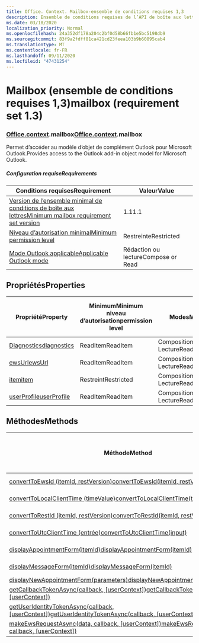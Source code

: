```yaml
---
title: Office. Context. Mailbox-ensemble de conditions requises 1,3
description: Ensemble de conditions requises de l’API de boîte aux lettres Outlook 1,3 du modèle objet boîte aux lettres.
ms.date: 03/18/2020
localization_priority: Normal
ms.openlocfilehash: 24a352df178a204c2bf0d58b66fb1e5bc5198db9
ms.sourcegitcommit: 83f9a2fdff81ca421cd23feea103b9b60895cab4
ms.translationtype: MT
ms.contentlocale: fr-FR
ms.lasthandoff: 09/11/2020
ms.locfileid: "47431254"
---
```

# <a name="mailbox-requirement-set-13"></a><span data-ttu-id="a4945-103">Mailbox (ensemble de conditions requises 1,3)</span><span class="sxs-lookup"><span data-stu-id="a4945-103">mailbox (requirement set 1.3)</span></span>

### <a name="officecontextmailbox"></a><span data-ttu-id="a4945-104">[Office](office.md)[.context](office.context.md).mailbox</span><span class="sxs-lookup"><span data-stu-id="a4945-104">[Office](office.md)[.context](office.context.md).mailbox</span></span>

<span data-ttu-id="a4945-105">Permet d’accéder au modèle d’objet de complément Outlook pour Microsoft Outlook.</span><span class="sxs-lookup"><span data-stu-id="a4945-105">Provides access to the Outlook add-in object model for Microsoft Outlook.</span></span>

##### <a name="requirements"></a><span data-ttu-id="a4945-106">Configuration requise</span><span class="sxs-lookup"><span data-stu-id="a4945-106">Requirements</span></span>

|<span data-ttu-id="a4945-107">Conditions requises</span><span class="sxs-lookup"><span data-stu-id="a4945-107">Requirement</span></span>| <span data-ttu-id="a4945-108">Valeur</span><span class="sxs-lookup"><span data-stu-id="a4945-108">Value</span></span>|
|---|---|
|[<span data-ttu-id="a4945-109">Version de l’ensemble minimal de conditions de boîte aux lettres</span><span class="sxs-lookup"><span data-stu-id="a4945-109">Minimum mailbox requirement set version</span></span>](../../requirement-sets/outlook-api-requirement-sets.md)| <span data-ttu-id="a4945-110">1.1</span><span class="sxs-lookup"><span data-stu-id="a4945-110">1.1</span></span>|
|[<span data-ttu-id="a4945-111">Niveau d’autorisation minimal</span><span class="sxs-lookup"><span data-stu-id="a4945-111">Minimum permission level</span></span>](../../../outlook/understanding-outlook-add-in-permissions.md)| <span data-ttu-id="a4945-112">Restreinte</span><span class="sxs-lookup"><span data-stu-id="a4945-112">Restricted</span></span>|
|[<span data-ttu-id="a4945-113">Mode Outlook applicable</span><span class="sxs-lookup"><span data-stu-id="a4945-113">Applicable Outlook mode</span></span>](../../../outlook/outlook-add-ins-overview.md#extension-points)| <span data-ttu-id="a4945-114">Rédaction ou lecture</span><span class="sxs-lookup"><span data-stu-id="a4945-114">Compose or Read</span></span>|

## <a name="properties"></a><span data-ttu-id="a4945-115">Propriétés</span><span class="sxs-lookup"><span data-stu-id="a4945-115">Properties</span></span>

| <span data-ttu-id="a4945-116">Propriété</span><span class="sxs-lookup"><span data-stu-id="a4945-116">Property</span></span> | <span data-ttu-id="a4945-117">Minimum</span><span class="sxs-lookup"><span data-stu-id="a4945-117">Minimum</span></span><br><span data-ttu-id="a4945-118">niveau d’autorisation</span><span class="sxs-lookup"><span data-stu-id="a4945-118">permission level</span></span> | <span data-ttu-id="a4945-119">Modes</span><span class="sxs-lookup"><span data-stu-id="a4945-119">Modes</span></span> | <span data-ttu-id="a4945-120">Type de retour</span><span class="sxs-lookup"><span data-stu-id="a4945-120">Return type</span></span> | <span data-ttu-id="a4945-121">Minimum</span><span class="sxs-lookup"><span data-stu-id="a4945-121">Minimum</span></span><br><span data-ttu-id="a4945-122">ensemble de conditions requises</span><span class="sxs-lookup"><span data-stu-id="a4945-122">requirement set</span></span> |
|---|---|---|---|:---:|
| [<span data-ttu-id="a4945-123">Diagnostics</span><span class="sxs-lookup"><span data-stu-id="a4945-123">diagnostics</span></span>](/javascript/api/outlook/office.mailbox?view=outlook-js-1.3&preserve-view=true#diagnostics) | <span data-ttu-id="a4945-124">ReadItem</span><span class="sxs-lookup"><span data-stu-id="a4945-124">ReadItem</span></span> | <span data-ttu-id="a4945-125">Composition</span><span class="sxs-lookup"><span data-stu-id="a4945-125">Compose</span></span><br><span data-ttu-id="a4945-126">Lecture</span><span class="sxs-lookup"><span data-stu-id="a4945-126">Read</span></span> | [<span data-ttu-id="a4945-127">Diagnostics</span><span class="sxs-lookup"><span data-stu-id="a4945-127">Diagnostics</span></span>](/javascript/api/outlook/office.diagnostics?view=outlook-js-1.3&preserve-view=true) | [<span data-ttu-id="a4945-128">1.1</span><span class="sxs-lookup"><span data-stu-id="a4945-128">1.1</span></span>](../requirement-set-1.1/outlook-requirement-set-1.1.md) |
| [<span data-ttu-id="a4945-129">ewsUrl</span><span class="sxs-lookup"><span data-stu-id="a4945-129">ewsUrl</span></span>](/javascript/api/outlook/office.mailbox?view=outlook-js-1.3&preserve-view=true#ewsurl) | <span data-ttu-id="a4945-130">ReadItem</span><span class="sxs-lookup"><span data-stu-id="a4945-130">ReadItem</span></span> | <span data-ttu-id="a4945-131">Composition</span><span class="sxs-lookup"><span data-stu-id="a4945-131">Compose</span></span><br><span data-ttu-id="a4945-132">Lecture</span><span class="sxs-lookup"><span data-stu-id="a4945-132">Read</span></span> | <span data-ttu-id="a4945-133">Chaîne</span><span class="sxs-lookup"><span data-stu-id="a4945-133">String</span></span> | [<span data-ttu-id="a4945-134">1.1</span><span class="sxs-lookup"><span data-stu-id="a4945-134">1.1</span></span>](../requirement-set-1.1/outlook-requirement-set-1.1.md) |
| [<span data-ttu-id="a4945-135">item</span><span class="sxs-lookup"><span data-stu-id="a4945-135">item</span></span>](office.context.mailbox.item.md) | <span data-ttu-id="a4945-136">Restreint</span><span class="sxs-lookup"><span data-stu-id="a4945-136">Restricted</span></span> | <span data-ttu-id="a4945-137">Composition</span><span class="sxs-lookup"><span data-stu-id="a4945-137">Compose</span></span><br><span data-ttu-id="a4945-138">Lecture</span><span class="sxs-lookup"><span data-stu-id="a4945-138">Read</span></span> | [<span data-ttu-id="a4945-139">Élément</span><span class="sxs-lookup"><span data-stu-id="a4945-139">Item</span></span>](/javascript/api/outlook/office.item?view=outlook-js-1.3&preserve-view=true) | [<span data-ttu-id="a4945-140">1.1</span><span class="sxs-lookup"><span data-stu-id="a4945-140">1.1</span></span>](../requirement-set-1.1/outlook-requirement-set-1.1.md) |
| [<span data-ttu-id="a4945-141">userProfile</span><span class="sxs-lookup"><span data-stu-id="a4945-141">userProfile</span></span>](/javascript/api/outlook/office.mailbox?view=outlook-js-1.3&preserve-view=true#userprofile) | <span data-ttu-id="a4945-142">ReadItem</span><span class="sxs-lookup"><span data-stu-id="a4945-142">ReadItem</span></span> | <span data-ttu-id="a4945-143">Composition</span><span class="sxs-lookup"><span data-stu-id="a4945-143">Compose</span></span><br><span data-ttu-id="a4945-144">Lecture</span><span class="sxs-lookup"><span data-stu-id="a4945-144">Read</span></span> | [<span data-ttu-id="a4945-145">Profil</span><span class="sxs-lookup"><span data-stu-id="a4945-145">UserProfile</span></span>](/javascript/api/outlook/office.userprofile?view=outlook-js-1.3&preserve-view=true) | [<span data-ttu-id="a4945-146">1.1</span><span class="sxs-lookup"><span data-stu-id="a4945-146">1.1</span></span>](../requirement-set-1.1/outlook-requirement-set-1.1.md) |

## <a name="methods"></a><span data-ttu-id="a4945-147">Méthodes</span><span class="sxs-lookup"><span data-stu-id="a4945-147">Methods</span></span>

| <span data-ttu-id="a4945-148">Méthode</span><span class="sxs-lookup"><span data-stu-id="a4945-148">Method</span></span> | <span data-ttu-id="a4945-149">Minimum</span><span class="sxs-lookup"><span data-stu-id="a4945-149">Minimum</span></span><br><span data-ttu-id="a4945-150">niveau d’autorisation</span><span class="sxs-lookup"><span data-stu-id="a4945-150">permission level</span></span> | <span data-ttu-id="a4945-151">Modes</span><span class="sxs-lookup"><span data-stu-id="a4945-151">Modes</span></span> | <span data-ttu-id="a4945-152">Minimum</span><span class="sxs-lookup"><span data-stu-id="a4945-152">Minimum</span></span><br><span data-ttu-id="a4945-153">ensemble de conditions requises</span><span class="sxs-lookup"><span data-stu-id="a4945-153">requirement set</span></span> |
|---|---|---|:---:|
| [<span data-ttu-id="a4945-154">convertToEwsId (itemId, restVersion)</span><span class="sxs-lookup"><span data-stu-id="a4945-154">convertToEwsId(itemId, restVersion)</span></span>](/javascript/api/outlook/office.mailbox?view=outlook-js-1.3&preserve-view=true#converttoewsid-itemid--restversion-) | <span data-ttu-id="a4945-155">Restreint</span><span class="sxs-lookup"><span data-stu-id="a4945-155">Restricted</span></span> | <span data-ttu-id="a4945-156">Composition</span><span class="sxs-lookup"><span data-stu-id="a4945-156">Compose</span></span><br><span data-ttu-id="a4945-157">Lecture</span><span class="sxs-lookup"><span data-stu-id="a4945-157">Read</span></span> | [<span data-ttu-id="a4945-158">1.3</span><span class="sxs-lookup"><span data-stu-id="a4945-158">1.3</span></span>](../requirement-set-1.3/outlook-requirement-set-1.3.md) |
| [<span data-ttu-id="a4945-159">convertToLocalClientTime (timeValue)</span><span class="sxs-lookup"><span data-stu-id="a4945-159">convertToLocalClientTime(timeValue)</span></span>](/javascript/api/outlook/office.mailbox?view=outlook-js-1.3&preserve-view=true#converttolocalclienttime-timevalue-) | <span data-ttu-id="a4945-160">ReadItem</span><span class="sxs-lookup"><span data-stu-id="a4945-160">ReadItem</span></span> | <span data-ttu-id="a4945-161">Composition</span><span class="sxs-lookup"><span data-stu-id="a4945-161">Compose</span></span><br><span data-ttu-id="a4945-162">Lecture</span><span class="sxs-lookup"><span data-stu-id="a4945-162">Read</span></span> | [<span data-ttu-id="a4945-163">1.1</span><span class="sxs-lookup"><span data-stu-id="a4945-163">1.1</span></span>](../requirement-set-1.1/outlook-requirement-set-1.1.md) |
| [<span data-ttu-id="a4945-164">convertToRestId (itemId, restVersion)</span><span class="sxs-lookup"><span data-stu-id="a4945-164">convertToRestId(itemId, restVersion)</span></span>](/javascript/api/outlook/office.mailbox?view=outlook-js-1.3&preserve-view=true#converttorestid-itemid--restversion-) | <span data-ttu-id="a4945-165">Restreint</span><span class="sxs-lookup"><span data-stu-id="a4945-165">Restricted</span></span> | <span data-ttu-id="a4945-166">Composition</span><span class="sxs-lookup"><span data-stu-id="a4945-166">Compose</span></span><br><span data-ttu-id="a4945-167">Lecture</span><span class="sxs-lookup"><span data-stu-id="a4945-167">Read</span></span> | [<span data-ttu-id="a4945-168">1.3</span><span class="sxs-lookup"><span data-stu-id="a4945-168">1.3</span></span>](../requirement-set-1.3/outlook-requirement-set-1.3.md) |
| [<span data-ttu-id="a4945-169">convertToUtcClientTime (entrée)</span><span class="sxs-lookup"><span data-stu-id="a4945-169">convertToUtcClientTime(input)</span></span>](/javascript/api/outlook/office.mailbox?view=outlook-js-1.3&preserve-view=true#converttoutcclienttime-input-) | <span data-ttu-id="a4945-170">ReadItem</span><span class="sxs-lookup"><span data-stu-id="a4945-170">ReadItem</span></span> | <span data-ttu-id="a4945-171">Composition</span><span class="sxs-lookup"><span data-stu-id="a4945-171">Compose</span></span><br><span data-ttu-id="a4945-172">Lecture</span><span class="sxs-lookup"><span data-stu-id="a4945-172">Read</span></span> | [<span data-ttu-id="a4945-173">1.1</span><span class="sxs-lookup"><span data-stu-id="a4945-173">1.1</span></span>](../requirement-set-1.1/outlook-requirement-set-1.1.md) |
| [<span data-ttu-id="a4945-174">displayAppointmentForm(itemId)</span><span class="sxs-lookup"><span data-stu-id="a4945-174">displayAppointmentForm(itemId)</span></span>](/javascript/api/outlook/office.mailbox?view=outlook-js-1.3&preserve-view=true#displayappointmentform-itemid-) | <span data-ttu-id="a4945-175">ReadItem</span><span class="sxs-lookup"><span data-stu-id="a4945-175">ReadItem</span></span> | <span data-ttu-id="a4945-176">Composition</span><span class="sxs-lookup"><span data-stu-id="a4945-176">Compose</span></span><br><span data-ttu-id="a4945-177">Lecture</span><span class="sxs-lookup"><span data-stu-id="a4945-177">Read</span></span> | [<span data-ttu-id="a4945-178">1.1</span><span class="sxs-lookup"><span data-stu-id="a4945-178">1.1</span></span>](../requirement-set-1.1/outlook-requirement-set-1.1.md) |
| [<span data-ttu-id="a4945-179">displayMessageForm(itemId)</span><span class="sxs-lookup"><span data-stu-id="a4945-179">displayMessageForm(itemId)</span></span>](/javascript/api/outlook/office.mailbox?view=outlook-js-1.3&preserve-view=true#displaymessageform-itemid-) | <span data-ttu-id="a4945-180">ReadItem</span><span class="sxs-lookup"><span data-stu-id="a4945-180">ReadItem</span></span> | <span data-ttu-id="a4945-181">Composition</span><span class="sxs-lookup"><span data-stu-id="a4945-181">Compose</span></span><br><span data-ttu-id="a4945-182">Lecture</span><span class="sxs-lookup"><span data-stu-id="a4945-182">Read</span></span> | [<span data-ttu-id="a4945-183">1.1</span><span class="sxs-lookup"><span data-stu-id="a4945-183">1.1</span></span>](../requirement-set-1.1/outlook-requirement-set-1.1.md) |
| [<span data-ttu-id="a4945-184">displayNewAppointmentForm(parameters)</span><span class="sxs-lookup"><span data-stu-id="a4945-184">displayNewAppointmentForm(parameters)</span></span>](/javascript/api/outlook/office.mailbox?view=outlook-js-1.3&preserve-view=true#displaynewappointmentform-parameters-) | <span data-ttu-id="a4945-185">ReadItem</span><span class="sxs-lookup"><span data-stu-id="a4945-185">ReadItem</span></span> | <span data-ttu-id="a4945-186">Lecture</span><span class="sxs-lookup"><span data-stu-id="a4945-186">Read</span></span> | [<span data-ttu-id="a4945-187">1.1</span><span class="sxs-lookup"><span data-stu-id="a4945-187">1.1</span></span>](../requirement-set-1.1/outlook-requirement-set-1.1.md) |
| <span data-ttu-id="a4945-188">[getCallbackTokenAsync(callback, [userContext])](/javascript/api/outlook/office.mailbox?view=outlook-js-1.3&preserve-view=true#getcallbacktokenasync-callback--usercontext-)</span><span class="sxs-lookup"><span data-stu-id="a4945-188">[getCallbackTokenAsync(callback, [userContext])](/javascript/api/outlook/office.mailbox?view=outlook-js-1.3&preserve-view=true#getcallbacktokenasync-callback--usercontext-)</span></span> | <span data-ttu-id="a4945-189">ReadItem</span><span class="sxs-lookup"><span data-stu-id="a4945-189">ReadItem</span></span> | <span data-ttu-id="a4945-190">Composition</span><span class="sxs-lookup"><span data-stu-id="a4945-190">Compose</span></span><br><span data-ttu-id="a4945-191">Lecture</span><span class="sxs-lookup"><span data-stu-id="a4945-191">Read</span></span> | [<span data-ttu-id="a4945-192">1.3</span><span class="sxs-lookup"><span data-stu-id="a4945-192">1.3</span></span>](../requirement-set-1.3/outlook-requirement-set-1.3.md)<br>[<span data-ttu-id="a4945-193">1.1</span><span class="sxs-lookup"><span data-stu-id="a4945-193">1.1</span></span>](../requirement-set-1.1/outlook-requirement-set-1.1.md) |
| <span data-ttu-id="a4945-194">[getUserIdentityTokenAsync(callback, [userContext])](/javascript/api/outlook/office.mailbox?view=outlook-js-1.3&preserve-view=true#getuseridentitytokenasync-callback--usercontext-)</span><span class="sxs-lookup"><span data-stu-id="a4945-194">[getUserIdentityTokenAsync(callback, [userContext])](/javascript/api/outlook/office.mailbox?view=outlook-js-1.3&preserve-view=true#getuseridentitytokenasync-callback--usercontext-)</span></span> | <span data-ttu-id="a4945-195">ReadItem</span><span class="sxs-lookup"><span data-stu-id="a4945-195">ReadItem</span></span> | <span data-ttu-id="a4945-196">Composition</span><span class="sxs-lookup"><span data-stu-id="a4945-196">Compose</span></span><br><span data-ttu-id="a4945-197">Lecture</span><span class="sxs-lookup"><span data-stu-id="a4945-197">Read</span></span> | [<span data-ttu-id="a4945-198">1.1</span><span class="sxs-lookup"><span data-stu-id="a4945-198">1.1</span></span>](../requirement-set-1.1/outlook-requirement-set-1.1.md) |
| <span data-ttu-id="a4945-199">[makeEwsRequestAsync(data, callback, [userContext])](/javascript/api/outlook/office.mailbox?view=outlook-js-1.3&preserve-view=true#makeewsrequestasync-data--callback--usercontext-)</span><span class="sxs-lookup"><span data-stu-id="a4945-199">[makeEwsRequestAsync(data, callback, [userContext])](/javascript/api/outlook/office.mailbox?view=outlook-js-1.3&preserve-view=true#makeewsrequestasync-data--callback--usercontext-)</span></span> | <span data-ttu-id="a4945-200">ReadWriteMailbox</span><span class="sxs-lookup"><span data-stu-id="a4945-200">ReadWriteMailbox</span></span> | <span data-ttu-id="a4945-201">Composition</span><span class="sxs-lookup"><span data-stu-id="a4945-201">Compose</span></span><br><span data-ttu-id="a4945-202">Lecture</span><span class="sxs-lookup"><span data-stu-id="a4945-202">Read</span></span> | [<span data-ttu-id="a4945-203">1.1</span><span class="sxs-lookup"><span data-stu-id="a4945-203">1.1</span></span>](../requirement-set-1.1/outlook-requirement-set-1.1.md) |
